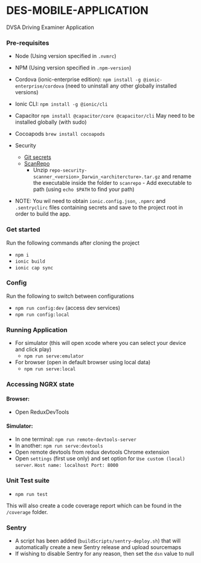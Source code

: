 # DES-MOBILE-APPLICATION
DVSA Driving Examiner Application

### Pre-requisites

- Node (Using version specified in `.nvmrc`)
- NPM (Using version specified in `.npm-version`)
- Cordova (ionic-enterprise edition): `npm install -g @ionic-enterprise/cordova` (need to uninstall any other globally installed versions)
- Ionic CLI: `npm install -g @ionic/cli`
- Capacitor `npm install @capacitor/core @capacitor/cli` May need to be installed globally (with sudo)
- Cocoapods `brew install cocoapods`
- Security
  - [Git secrets](https://github.com/awslabs/git-secrets)
  - [ScanRepo](https://github.com/UKHomeOffice/repo-security-scanner)
    - Unzip `repo-security-scanner_<version>_Darwin_<architercture>.tar.gz` and rename the executable inside the folder to `scanrepo` - Add executable to path (using `echo $PATH` to find your path)
    
- NOTE: You wil need to obtain `ionic.config.json`, `.npmrc` and `.sentryclirc` files containing secrets and save to the project root in order to build the app.

### Get started

Run the following commands after cloning the project
- `npm i`
- `ionic build`
- `ionic cap sync`

### Config

Run the following to switch between configurations
- `npm run config:dev` (access dev services)
- `npm run config:local`

### Running Application

- For simulator (this will open xcode where you can select your device and click play)
  - `npm run serve:emulator`
- For browser (open in default browser using local data)
  - `npm run serve:local`

### Accessing NGRX state

#### Browser: 
- Open ReduxDevTools

#### Simulator: 
- In one terminal: `npm run remote-devtools-server`
- In another: `npm run serve:devtools`
- Open remote devtools from redux devtools Chrome extension
- Open `settings` (first use only) and set option for `Use custom (local) server`. `Host name: localhost Port: 8000`

### Unit Test suite

- `npm run test`

This will also create a code coverage report which can be found in the `/coverage` folder.

### Sentry

- A script has been added (`buildScripts/sentry-deploy.sh`) that will automatically create a new Sentry release and upload sourcemaps
- If wishing to disable Sentry for any reason, then set the `dsn` value to null
